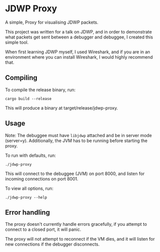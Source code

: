 # JDWP Proxy

A simple, Proxy for visualising JDWP packets.

This project was written for a talk on JDWP, and in order to demonstrate what packets get sent between a debugger and debuggee, I created this simple tool.

When first learning JDWP myself, I used Wireshark, and if you are in an environment where you can install Wireshark, I would highly recommend that.

## Compiling
To compile the release binary, run:
```
cargo build --release
```
This will produce a binary at target/release/jdwp-proxy.

## Usage
Note: The debuggee must have `libjdwp` attached and be in server mode (server=y). 
Additionally, the JVM has to be running before starting the proxy.

To run with defaults, run:
```
./jdwp-proxy
```
This will connect to the debuggee (JVM) on port 8000, and listen for incoming connections on port 8001.

To view all options, run:
```
./jdwp-proxy --help
```

## Error handling
The proxy doesn't currently handle errors gracefully, if you attempt to connect to a closed port, it will panic.

The proxy will not attempt to reconnect if the VM dies, and it will listen for new connections if the debugger disconnects.
